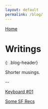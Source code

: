 ```yaml
---
layout: default
permalink: /blog/
---
```


[Home](/) 

# Writings
{: .blog-header}

Shorter musings. 

--

[Keyboard #01](/blog/keyboard-build/)

[Some SF Recs](/blog/sf-recs/)